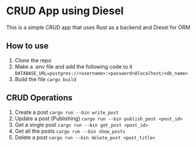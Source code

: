 # CRUD App using Diesel

This is a simple CRUD app that uses Rust as a backend and Diesel for ORM

## How to use 
1. Clone the repo
2. Make a .env file and add the following code to it
```DATABASE_URL=postgres://<username>:<password>@localhost/<db_name>```
3. Build the file
```cargo build```

## CRUD Operations 

1. Create a post
```cargo run --bin write_post```
2. Update a post (Publishing)
```cargo run --bin publish_post <post_id>```
3. Get a single post
```cargo run --bin get_post <post_id>```
4. Get all the posts
```cargo run --bin show_posts```
5. Delete a post
```cargo run --bin delete_post <post_title>```
